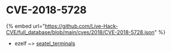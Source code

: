 # CVE-2018-5728
{% embed url="https://github.com/Live-Hack-CVE/full_database/blob/main/cves/2018/CVE-2018-5728.json" %}

* ezelf ~> [seatel_terminals](https://www.alice-snow.ru/2018/database/cve-2018-5728/seatel_terminals-ezelf)